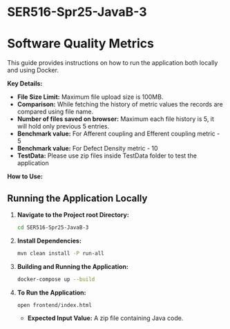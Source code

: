 # SER516-Spr25-JavaB-3

# Software Quality Metrics

This guide provides instructions on how to run the application both locally and using Docker.

**Key Details:**

* **File Size Limit:** Maximum file upload size is 100MB.
* **Comparison:** While fetching the history of metric values the records are compared using file name.
* **Number of files saved on browser:** Maximum each file history is 5, it will hold only previous 5 entries.
* **Benchmark value:** For Afferent coupling and Efferent coupling metric - 5
* **Benchmark value:** For Defect Density metric - 10
* **TestData:** Please use zip files inside TestData folder to test the application

**How to Use:**

## Running the Application Locally

1. **Navigate to the Project root Directory:**
   ```bash
   cd SER516-Spr25-JavaB-3
   ```

2. **Install Dependencies:**
   ```bash
   mvn clean install -P run-all
   ```
3. **Building and Running the Application:**
   ```bash
   docker-compose up --build
   ```

4. **To Run the Application:**
   ```
   open frontend/index.html
   ```
    - **Expected Input Value:** A zip file containing Java code.

